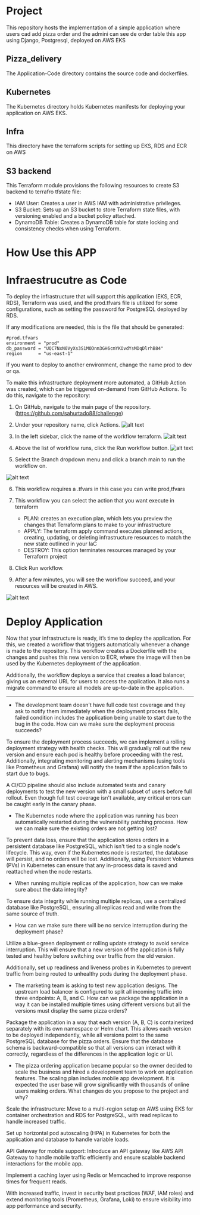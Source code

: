 # Project

This repository hosts the implementation of a simple application where users cad add pizza order and the admini can see de order table this app using Django, Postgresql,  deployed on AWS EKS


## Pizza_delivery
The Application-Code directory contains the source code and dockerfiles. 

## Kubernetes 
The Kubernetes directory holds Kubernetes manifests for deploying your application on AWS EKS. 

## Infra
This directory have the terraform scripts for setting up EKS, RDS and ECR on AWS

## S3 backend

This Terraform module provisions the following resources to create S3 backend to terrafro tfstate file:

- IAM User: Creates a user in AWS IAM with administrative privileges.
- S3 Bucket: Sets up an S3 bucket to store Terraform state files, with versioning enabled and a bucket policy attached.
- DynamoDB Table: Creates a DynamoDB table for state locking and consistency checks when using Terraform.


# How Use this APP

# Infraestrucutre as Code

To deploy the infrastructure that will support this application (EKS, ECR, RDS), Terraform was used, and the prod.tfvars file is utilized for some configurations, such as setting the password for PostgreSQL deployed by RDS.

If any modifications are needed, this is the file that should be generated:

```
#prod.tfvars
environment = "prod"
db_password = "UQC7NxN0VyXs3S1MODnm3GH6cmYKOvdYsMDqDlrhB84"
region      = "us-east-1"
```

If you want to deploy to another environment, change the name prod to dev or qa.

To make this infrastructure deployment more automated, a GitHub Action was created, which can be triggered on-demand from GitHub Actions. To do this, navigate to the repository:

1. On GitHub, navigate to the main page of the repository. (https://github.com/sahurtado88/challenge)

2. Under your repository name, click  Actions.
![alt text](image.png)

3. In the left sidebar, click the name of the workflow terraform.
![alt text](image-1.png)

4. Above the list of workflow runs, click the Run workflow button.
![alt text](image-2.png)

5. Select the Branch dropdown menu and click a branch main to run the workflow on.

![alt text](image-3.png)

6. This workflow requires a .tfvars in this case you can write prod,tfvars
7. This workflow you can select the action that you want execute in terraform
    - PLAN: creates an execution plan, which lets you preview the changes that Terraform plans to make to your infrastructure 
    - APPLY: The terraform apply command executes planned actions, creating, updating, or deleting infrastructure resources to match the new state outlined in your IaC
    - DESTROY: This option terminates resources managed by your Terraform project

8. Click Run workflow.

9. After a few minutes, you will see the workflow succeed, and your resources will be created in AWS.

 ![alt text](image-4.png)


# Deploy Application

Now that your infrastructure is ready, it’s time to deploy the application. For this, we created a workflow that triggers automatically whenever a change is made to the repository. This workflow creates a Dockerfile with the changes and pushes this new version to ECR, where the image will then be used by the Kubernetes deployment of the application.

Additionally, the workflow deploys a service that creates a load balancer, giving us an external URL for users to access the application. It also runs a migrate command to ensure all models are up-to-date in the application.


____________________________

- The development team doesn't have full code test coverage and they ask to notify them immediately when the deployment process fails, failed condition includes the application being unable to start due to the bug in the code. How can we make sure the deployment process succeeds?

To ensure the deployment process succeeds, we can implement a rolling deployment strategy with health checks. This will gradually roll out the new version and ensure each pod is healthy before proceeding with the rest. Additionally, integrating monitoring and alerting mechanisms (using tools like Prometheus and Grafana) will notify the team if the application fails to start due to bugs.

A CI/CD pipeline should also include automated tests and canary deployments to test the new version with a small subset of users before full rollout. Even though full test coverage isn't available, any critical errors can be caught early in the canary phase.

- The Kubernetes node where the application was running has been automatically restarted during the vulnerability patching process. How we can make sure the existing orders are not getting lost?

To prevent data loss, ensure that the application stores orders in a persistent database like PostgreSQL, which isn't tied to a single node's lifecycle. This way, even if the Kubernetes node is restarted, the database will persist, and no orders will be lost.
Additionally, using Persistent Volumes (PVs) in Kubernetes can ensure that any in-process data is saved and reattached when the node restarts.


- When running multiple replicas of the application, how can we make sure about the data integrity?

To ensure data integrity while running multiple replicas, use a centralized database like PostgreSQL, ensuring all replicas read and write from the same source of truth.

- How can we make sure there will be no service interruption during the deployment phase?

Utilize a blue-green deployment or rolling update strategy to avoid service interruption. This will ensure that a new version of the application is fully tested and healthy before switching over traffic from the old version.

Additionally, set up readiness and liveness probes in Kubernetes to prevent traffic from being routed to unhealthy pods during the deployment phase.

- The marketing team is asking to test new application designs. The upstream load balancer is configured to split all incoming traffic into three endpoints: A, B, and C. How can we package the application in a way it can be installed multiple times using different versions but all the versions must display the same pizza orders?

Package the application in a way that each version (A, B, C) is containerized separately with its own namespace or Helm chart. This allows each version to be deployed independently, while all versions point to the same PostgreSQL database for the pizza orders.
Ensure that the database schema is backward-compatible so that all versions can interact with it correctly, regardless of the differences in the application logic or UI.

- The pizza ordering application became popular so the owner decided to scale the business and hired a development team to work on application features. The scaling plan includes mobile app development. It is expected the user base will grow significantly with thousands of online users making orders. What changes do you propose to the project and why?

Scale the infrastructure: Move to a multi-region setup on AWS using EKS for container orchestration and RDS for PostgreSQL, with read replicas to handle increased traffic.

Set up horizontal pod autoscaling (HPA) in Kubernetes for both the application and database to handle variable loads.

API Gateway for mobile support: Introduce an API gateway like AWS API Gateway to handle mobile traffic efficiently and ensure scalable backend interactions for the mobile app.

Implement a caching layer using Redis or Memcached to improve response times for frequent reads.

With increased traffic, invest in security best practices (WAF, IAM roles) and extend monitoring tools (Prometheus, Grafana, Loki) to ensure visibility into app performance and security.
